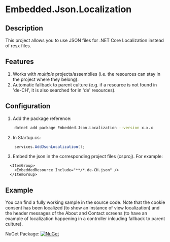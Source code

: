 # Embedded.Json.Localization

## Description

This project allows you to use JSON files for .NET Core Localization instead of resx files.

## Features

1. Works with *multiple* projects/assemblies (i.e. the resources can stay in
the project where they belong).
1. Automatic fallback to parent culture (e.g. if a resource is not found in 'de-CH',
it is also searched for in 'de' resources).

## Configuration

1. Add the package reference:
```bash
    dotnet add package Embedded.Json.Localization --version x.x.x
```

2. In Startup.cs:
```cs
    services.AddJsonLocalization();
```

3. Embed the json in the corresponding project files (csproj). For example:
```csproj
  <ItemGroup>
    <EmbeddedResource Include="**/*.de-CH.json" />
  </ItemGroup>
```

## Example

You can find a fully working sample in the source code. Note that the cookie consent has been localized (to
show an instance of view localization) and the header messages of the About and Contact screens (to have an example of localization happening in a controller inlcuding fallback to parent culture).


NuGet Package: [![NuGet](https://img.shields.io/nuget/v/Embedded.Json.Localization.svg)](https://www.nuget.org/packages/Embedded.Json.Localization/1.0.0)